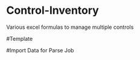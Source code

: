 # Control-Inventory
Various excel formulas to manage multiple controls

#Template

#Import Data for Parse Job

